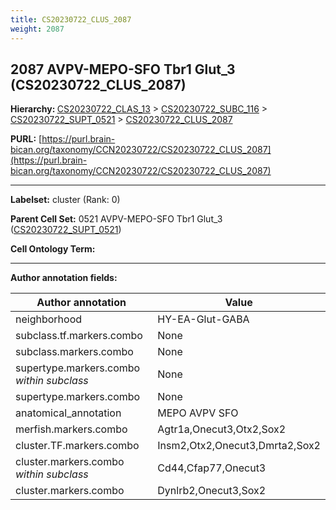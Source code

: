 ```yaml
---
title: CS20230722_CLUS_2087
weight: 2087
---
```

## 2087 AVPV-MEPO-SFO Tbr1 Glut_3 (CS20230722_CLUS_2087)
<b>Hierarchy: </b>
[CS20230722_CLAS_13](../CS20230722_CLAS_13) >
[CS20230722_SUBC_116](../CS20230722_SUBC_116) >
[CS20230722_SUPT_0521](../CS20230722_SUPT_0521) >
[CS20230722_CLUS_2087](../CS20230722_CLUS_2087)

**PURL:** [https://purl.brain-bican.org/taxonomy/CCN20230722/CS20230722_CLUS_2087](https://purl.brain-bican.org/taxonomy/CCN20230722/CS20230722_CLUS_2087)

---


**Labelset:** cluster (Rank: 0)

**Parent Cell Set:** 0521 AVPV-MEPO-SFO Tbr1 Glut_3 ([CS20230722_SUPT_0521](../CS20230722_SUPT_0521))



**Cell Ontology Term:** 

[MARKER GENES.]: #


---

[TRANSFERRED ANNOTATIONS.]: #


[AUTHOR ANNOTATION FIELDS.]: #


**Author annotation fields:**

| Author annotation | Value |
|-------------------|-------|
|neighborhood|HY-EA-Glut-GABA|
|subclass.tf.markers.combo|None|
|subclass.markers.combo|None|
|supertype.markers.combo _within subclass_|None|
|supertype.markers.combo|None|
|anatomical_annotation|MEPO AVPV SFO|
|merfish.markers.combo|Agtr1a,Onecut3,Otx2,Sox2|
|cluster.TF.markers.combo|Insm2,Otx2,Onecut3,Dmrta2,Sox2|
|cluster.markers.combo _within subclass_|Cd44,Cfap77,Onecut3|
|cluster.markers.combo|Dynlrb2,Onecut3,Sox2|
